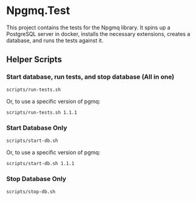 # Npgmq.Test

This project contains the tests for the Npgmq library.
It spins up a PostgreSQL server in docker, installs the necessary extensions, creates a database, and runs the tests against it.

## Helper Scripts

### Start database, run tests, and stop database (All in one)

```bash
scripts/run-tests.sh
```

Or, to use a specific version of pgmq:
```bash
scripts/run-tests.sh 1.1.1
```

### Start Database Only

```bash
scripts/start-db.sh
```

Or, to use a specific version of pgmq:
```bash
scripts/start-db.sh 1.1.1
```

### Stop Database Only

```bash
scripts/stop-db.sh
```
